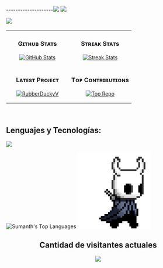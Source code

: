 --------------------<picture><img src = "https://github.com/7oSkaaa/7oSkaaa/blob/main/Images/about_me.gif?raw=true" width = 50px></picture> 
<img src="https://user-images.githubusercontent.com/73097560/115834477-dbab4500-a447-11eb-908a-139a6edaec5c.gif">

<img src="https://readme-typing-svg.herokuapp.com?font=Time+New+Roman&color=cyan&size=25&center=false&vCenter=true&width=600&height=100&lines=Hola+soy+n4ss4u,+regalame+un+follow+&hearts;">

<table width="100%">
  <tr>
    <td width="50%">
      <h3 align="center"><strong>Gɪᴛʜᴜʙ Sᴛᴀᴛs</strong></h3>
      <p align="center">
        <a href="https://github.com/n4ss4u">
          <img align="center" src="https://github-readme-stats.vercel.app/api?username=n4ss4u&count_private=true&show_icons=true&theme=nightowl" alt="GitHub Stats" />
        </a>
      </p>
    </td>
    <td width="50%">
      <h3 align="center"><strong>Sᴛʀᴇᴀᴋ Sᴛᴀᴛs</strong></h3>
      <p align="center">
        <a href="https://github.com/n4ss4u">
          <img align="center" src="https://streak-stats.demolab.com?user=n4ss4u&theme=nightowl" alt="Streak Stats" />
        </a>
      </p>
    </td>
  </tr>
  <tr>
    <td width="50%">
      <h3 align="center"><strong>Lᴀᴛᴇsᴛ Pʀᴏᴊᴇᴄᴛ</strong></h3>
      <p align="center">
        <a href="https://github.com/n4ss4u/RubberDuckyV">
          <img align="center" width="470" src="https://github-readme-stats.vercel.app/api/pin/?username=n4ss4u&repo=RubberDuckyV&theme=nightowl&show_owner=true" alt="RubberDuckyV" />
        </a>
      </p>
    </td>
    <td width="50%">
      <h3 align="center"><strong>Tᴏᴘ Cᴏɴᴛʀɪʙᴜᴛɪᴏɴs</strong></h3>
      <p align="center">
        <a href="https://github.com/n4ss4u">
          <img align="center" src="https://github-contributor-stats.vercel.app/api?username=n4ss4u&limit=3&theme=nightowl&show_owner=true&combine_all_yearly_contributions=true" alt="Top Repo" />
        </a>
      </p>
    </td>
  </tr>
</table>
<br />

<h2>Lenguajes y Tecnologías:</h2>
<img width="1000px"  src="https://skillicons.dev/icons?i=py,django,flask,java,js,nodejs,html,css,cs,php,linux,git&perline=12"  />

<img src="https://github-readme-stats.sumanth-talluri.vercel.app/api/top-langs/?username=n4ss4u&show_icons=true&hide_border=true&theme=radical" width="37%" alt="Sumanth's Top Languages">                         <img src="https://raw.githubusercontent.com/TanZng/TanZng/master/assets/hollor_knight3.gif" width="200"/>

<p align="center"> 
  <div align="center"><h2>Cantidad de visitantes actuales</h2></div>
  <div align="center">
    <img src="https://profile-counter.glitch.me/n4ss4u/count.svg"/>
  </div> 
</p>


